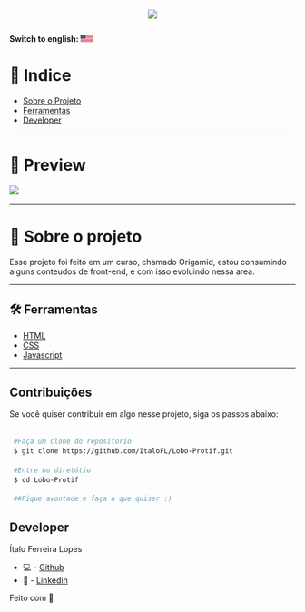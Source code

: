 <h1 align='center'>
  <img src='https://cdn.discordapp.com/attachments/743206177030275115/912569559645581342/unknown.png'>
</h1>

#### Switch to english: <kbd>[<img title="English" alt="English" src="./img/eua.jpg" width="22">](translation/english/README.en.md)</kbd>


# 🔎 Indice 

- [Sobre o Projeto](#-sobre-o-projeto)
- [Ferramentas](#-ferramentas)
- [Developer](#-developer)

---

# 🎉 Preview

<img src='https://cdn.discordapp.com/attachments/743206177030275115/912569042634670150/unknown.png'>

----
# 📜 Sobre o projeto

Esse projeto foi feito em um curso, chamado Origamid, estou consumindo alguns conteudos de front-end, e com isso
evoluindo nessa area.

---

## 🛠 Ferramentas

- [HTML]()
- [CSS]()
- [Javascript]()


---

## Contribuições 

Se você quiser contribuir em algo nesse projeto, siga os passos abaixo: 

```bash

 #Faça um clone do repositorio
 $ git clone https://github.com/ItaloFL/Lobo-Protif.git

 #Entre no diretótio
 $ cd Lobo-Protif

 ##Fique avontade e faça o que quiser :)

```

## Developer

Ítalo Ferreira Lopes

 - 💻 - [Github](https://github.com/ItaloFL)
 - 📒 - [Linkedin](https://www.linkedin.com/in/italo-ferreira-dev/)

Feito com 💜